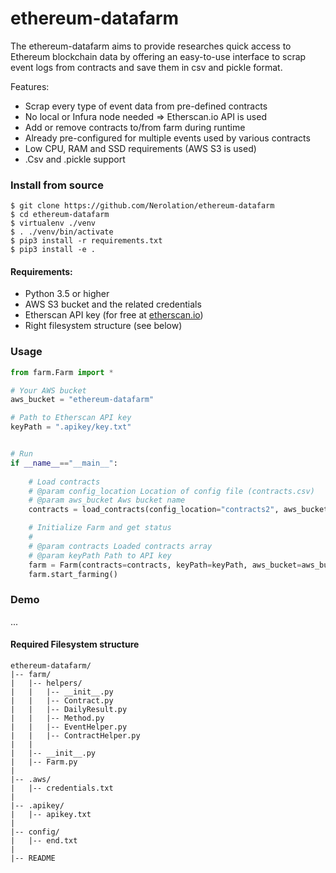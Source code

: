 # ethereum-datafarm

The ethereum-datafarm aims to provide researches quick access to Ethereum blockchain data by offering an easy-to-use interface to scrap event logs from contracts and save them in csv and pickle format.

Features:
* Scrap every type of event data from pre-defined contracts
* No local or Infura node needed => Etherscan.io API is used
* Add or remove contracts to/from farm during runtime
* Already pre-configured for multiple events used by various contracts
* Low CPU, RAM and SSD requirements (AWS S3 is used)
* .Csv and .pickle support

### Install from source
```
$ git clone https://github.com/Nerolation/ethereum-datafarm
$ cd ethereum-datafarm
$ virtualenv ./venv
$ . ./venv/bin/activate
$ pip3 install -r requirements.txt
$ pip3 install -e .
```
#### Requirements:

* Python 3.5 or higher
* AWS S3 bucket and the related credentials
* Etherscan API key (for free at [etherscan.io](https://etherscan.io))
* Right filesystem structure (see below)


### Usage
```python
from farm.Farm import *

# Your AWS bucket
aws_bucket = "ethereum-datafarm"

# Path to Etherscan API key
keyPath = ".apikey/key.txt"


# Run
if __name__=="__main__":
    
    # Load contracts
    # @param config_location Location of config file (contracts.csv)
    # @param aws_bucket Aws bucket name
    contracts = load_contracts(config_location="contracts2", aws_bucket=aws_bucket)

    # Initialize Farm and get status
    #
    # @param contracts Loaded contracts array
    # @param keyPath Path to API key
    farm = Farm(contracts=contracts, keyPath=keyPath, aws_bucket=aws_bucket).status()
    farm.start_farming()
```

### Demo
...


#### Required Filesystem structure
```
ethereum-datafarm/
|-- farm/
|   |-- helpers/
|   |   |-- __init__.py
|   |   |-- Contract.py
|   |   |-- DailyResult.py
|   |   |-- Method.py
|   |   |-- EventHelper.py
|   |   |-- ContractHelper.py
|   |   
|   |-- __init__.py
|   |-- Farm.py
|
|-- .aws/
|   |-- credentials.txt
|   
|-- .apikey/
|   |-- apikey.txt
|
|-- config/
|   |-- end.txt
|
|-- README
```


